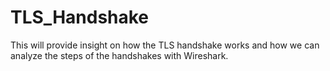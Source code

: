 # TLS_Handshake
This will provide insight on how the TLS handshake works and how we can analyze the steps of the handshakes with Wireshark.
